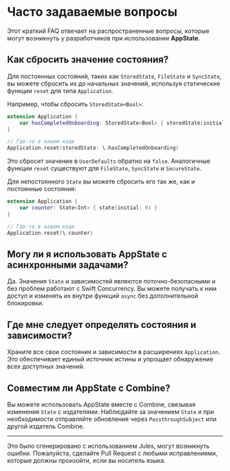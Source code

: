 # Часто задаваемые вопросы

Этот краткий FAQ отвечает на распространенные вопросы, которые могут возникнуть у разработчиков при использовании **AppState**.

## Как сбросить значение состояния?

Для постоянных состояний, таких как `StoredState`, `FileState` и `SyncState`, вы можете сбросить их до начальных значений, используя статические функции `reset` для типа `Application`.

Например, чтобы сбросить `StoredState<Bool>`:
```swift
extension Application {
    var hasCompletedOnboarding: StoredState<Bool> { storedState(initial: false, id: "onboarding_complete") }
}

// Где-то в вашем коде
Application.reset(storedState: \.hasCompletedOnboarding)
```
Это сбросит значение в `UserDefaults` обратно на `false`. Аналогичные функции `reset` существуют для `FileState`, `SyncState` и `SecureState`.

Для непостоянного `State` вы можете сбросить его так же, как и постоянные состояния:
```swift
extension Application {
    var counter: State<Int> { state(initial: 0) }
}

// Где-то в вашем коде
Application.reset(\.counter)
```

## Могу ли я использовать AppState с асинхронными задачами?

Да. Значения `State` и зависимостей являются поточно-безопасными и без проблем работают с Swift Concurrency. Вы можете получать к ним доступ и изменять их внутри функций `async` без дополнительной блокировки.

## Где мне следует определять состояния и зависимости?

Храните все свои состояния и зависимости в расширениях `Application`. Это обеспечивает единый источник истины и упрощает обнаружение всех доступных значений.

## Совместим ли AppState с Combine?

Вы можете использовать AppState вместе с Combine, связывая изменения `State` с издателями. Наблюдайте за значением `State` и при необходимости отправляйте обновления через `PassthroughSubject` или другой издатель Combine.

---
Это было сгенерировано с использованием Jules, могут возникнуть ошибки. Пожалуйста, сделайте Pull Request с любыми исправлениями, которые должны произойти, если вы носитель языка.
